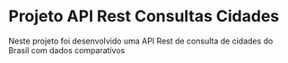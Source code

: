 # Projeto API Rest Consultas Cidades
Neste projeto foi desenvolvido uma API Rest de consulta de cidades do Brasil com dados comparativos
